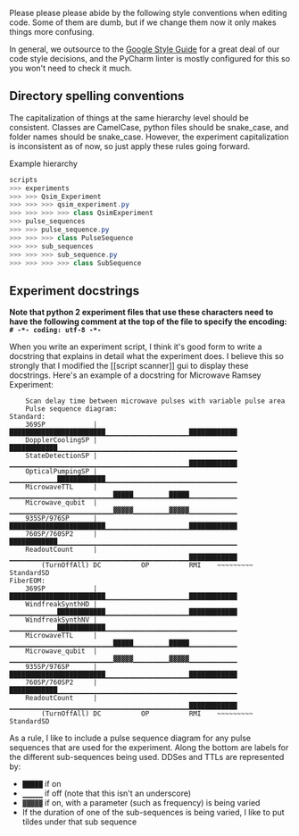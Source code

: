 Please please please abide by the following style conventions when editing code. Some of them are dumb, but if we change them now it only makes things more confusing. 

In general, we outsource to the [Google Style Guide](https://android.googlesource.com/platform/external/google-styleguide/+/refs/tags/android-s-beta-2/pyguide.md) for a great deal of our code style decisions, and the PyCharm linter is mostly configured for this so you won't need to check it much.  

## Directory spelling conventions
The capitalization of things at the same hierarchy level should be consistent. Classes are CamelCase, python files should be snake_case, and folder names should be snake_case. However, the experiment capitalization is inconsistent as of now, so just apply these rules going forward. 

Example hierarchy
```cs
scripts
>>> experiments
>>> >>> Qsim_Experiment
>>> >>> >>> qsim_experiment.py
>>> >>> >>> >>> class QsimExperiment
>>> pulse_sequences
>>> >>> pulse_sequence.py
>>> >>> >>> class PulseSequence
>>> >>> sub_sequences
>>> >>> >>> sub_sequence.py
>>> >>> >>> >>> class SubSequence
```

## Experiment docstrings

**Note that python 2 experiment files that use these characters need to have the following comment at the top of the file to specify the encoding: `# -*- coding: utf-8 -*-`**

When you write an experiment script, I think it's good form to write a docstring that explains in detail what the experiment does. I believe this so strongly that I modified the [[script scanner]] gui to display these docstrings. Here's an example of a docstring for Microwave Ramsey Experiment: 
```
    Scan delay time between microwave pulses with variable pulse area  
    Pulse sequence diagram:  
Standard:  
    369SP            |████████████████████████▁▁▁▁▁▁▁▁▁▁▁▁▁▁▁▁▁▁▁▁▁████████████    
    DopplerCoolingSP |████████████▁▁▁▁▁▁▁▁▁▁▁▁▁▁▁▁▁▁▁▁▁▁▁▁▁▁▁▁▁▁▁▁▁▁▁▁▁▁▁▁▁▁▁▁▁    
    StateDetectionSP |▁▁▁▁▁▁▁▁▁▁▁▁▁▁▁▁▁▁▁▁▁▁▁▁▁▁▁▁▁▁▁▁▁▁▁▁▁▁▁▁▁▁▁▁▁████████████    
    OpticalPumpingSP |▁▁▁▁▁▁▁▁▁▁▁▁████████████▁▁▁▁▁▁▁▁▁▁▁▁▁▁▁▁▁▁▁▁▁▁▁▁▁▁▁▁▁▁▁▁▁    
    MicrowaveTTL     |▁▁▁▁▁▁▁▁▁▁▁▁▁▁▁▁▁▁▁▁▁▁▁▁▁▁█████▁▁▁▁▁▁▁▁▁█████▁▁▁▁▁▁▁▁▁▁▁▁    
    Microwave_qubit  |▁▁▁▁▁▁▁▁▁▁▁▁▁▁▁▁▁▁▁▁▁▁▁▁▁▁▓▓▓▓▓▁▁▁▁▁▁▁▁▁▓▓▓▓▓▁▁▁▁▁▁▁▁▁▁▁▁    
    935SP/976SP      |████████████████████████▁▁▁▁▁▁▁▁▁▁▁▁▁▁▁▁▁▁▁▁▁████████████    
    760SP/760SP2     |████████████▁▁▁▁▁▁▁▁▁▁▁▁▁▁▁▁▁▁▁▁▁▁▁▁▁▁▁▁▁▁▁▁▁▁▁▁▁▁▁▁▁▁▁▁▁    
    ReadoutCount     |▁▁▁▁▁▁▁▁▁▁▁▁▁▁▁▁▁▁▁▁▁▁▁▁▁▁▁▁▁▁▁▁▁▁▁▁▁▁▁▁▁▁▁▁▁████████████         
	    (TurnOffAll) DC          OP          RMI    ~~~~~~~~~     StandardSD  
FiberEOM:  
    369SP            |████████████████████████▁▁▁▁▁▁▁▁▁▁▁▁▁▁▁▁▁▁▁▁▁████████████    
    WindfreakSynthHD |▁▁▁▁▁▁▁▁▁▁▁▁████████████▁▁▁▁▁▁▁▁▁▁▁▁▁▁▁▁▁▁▁▁▁████████████    
    WindfreakSynthNV |▁▁▁▁▁▁▁▁▁▁▁▁████████████▁▁▁▁▁▁▁▁▁▁▁▁▁▁▁▁▁▁▁▁▁▁▁▁▁▁▁▁▁▁▁▁▁    
    MicrowaveTTL     |▁▁▁▁▁▁▁▁▁▁▁▁▁▁▁▁▁▁▁▁▁▁▁▁▁▁█████▁▁▁▁▁▁▁▁▁█████▁▁▁▁▁▁▁▁▁▁▁▁    
    Microwave_qubit  |▁▁▁▁▁▁▁▁▁▁▁▁▁▁▁▁▁▁▁▁▁▁▁▁▁▁▓▓▓▓▓▁▁▁▁▁▁▁▁▁▓▓▓▓▓▁▁▁▁▁▁▁▁▁▁▁▁    
    935SP/976SP      |████████████████████████▁▁▁▁▁▁▁▁▁▁▁▁▁▁▁▁▁▁▁▁▁████████████    
    760SP/760SP2     |████████████▁▁▁▁▁▁▁▁▁▁▁▁▁▁▁▁▁▁▁▁▁▁▁▁▁▁▁▁▁▁▁▁▁▁▁▁▁▁▁▁▁▁▁▁▁    
    ReadoutCount     |▁▁▁▁▁▁▁▁▁▁▁▁▁▁▁▁▁▁▁▁▁▁▁▁▁▁▁▁▁▁▁▁▁▁▁▁▁▁▁▁▁▁▁▁▁████████████         
	    (TurnOffAll) DC          OP          RMI    ~~~~~~~~~     StandardSD
```

As a rule, I like to include a pulse sequence diagram for any pulse sequences that are used for the experiment. Along the bottom are labels for the different sub-sequences being used. DDSes and TTLs are represented by:
- `█████` if on
- `▁▁▁▁▁` if off (note that this isn't an underscore)
- `▓▓▓▓▓` if on, with a parameter (such as frequency) is being varied
- If the duration of one of the sub-sequences is being varied, I like to put tildes under that sub sequence

